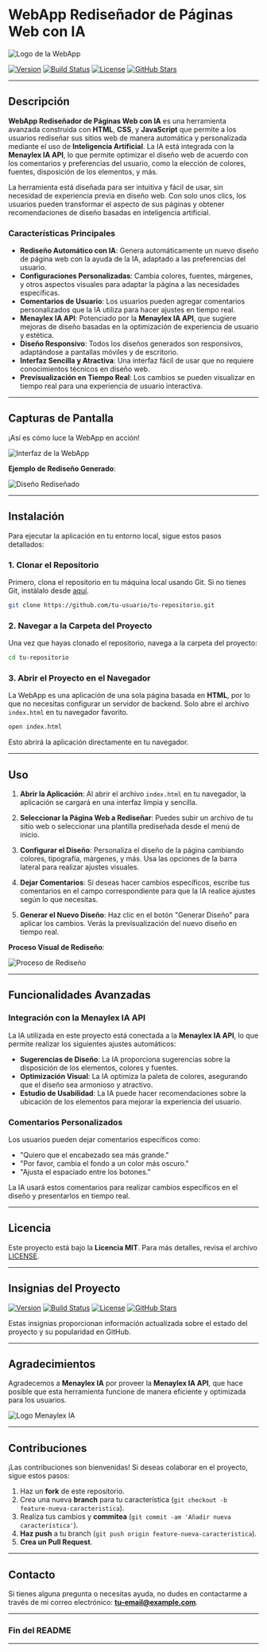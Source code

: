 
# WebApp Rediseñador de Páginas Web con IA

![Logo de la WebApp](https://upload.wikimedia.org/wikipedia/commons/thumb/5/5f/Google_Chrome_logo_2023.png/600px-Google_Chrome_logo_2023.png)

[![Version](https://img.shields.io/github/v/tag/tu-usuario/tu-repositorio)](https://github.com/tu-usuario/tu-repositorio)
[![Build Status](https://img.shields.io/github/actions/workflow/status/tu-usuario/tu-repositorio/build.yml?branch=main)](https://github.com/tu-usuario/tu-repositorio/actions)
[![License](https://img.shields.io/github/license/tu-usuario/tu-repositorio)](https://opensource.org/licenses/MIT)
[![GitHub Stars](https://img.shields.io/github/stars/tu-usuario/tu-repositorio)](https://github.com/tu-usuario/tu-repositorio/stargazers)

---

## Descripción

**WebApp Rediseñador de Páginas Web con IA** es una herramienta avanzada construida con **HTML**, **CSS**, y **JavaScript** que permite a los usuarios rediseñar sus sitios web de manera automática y personalizada mediante el uso de **Inteligencia Artificial**. La IA está integrada con la **Menaylex IA API**, lo que permite optimizar el diseño web de acuerdo con los comentarios y preferencias del usuario, como la elección de colores, fuentes, disposición de los elementos, y más.

La herramienta está diseñada para ser intuitiva y fácil de usar, sin necesidad de experiencia previa en diseño web. Con solo unos clics, los usuarios pueden transformar el aspecto de sus páginas y obtener recomendaciones de diseño basadas en inteligencia artificial.

### Características Principales

- **Rediseño Automático con IA**: Genera automáticamente un nuevo diseño de página web con la ayuda de la IA, adaptado a las preferencias del usuario.
- **Configuraciones Personalizadas**: Cambia colores, fuentes, márgenes, y otros aspectos visuales para adaptar la página a las necesidades específicas.
- **Comentarios de Usuario**: Los usuarios pueden agregar comentarios personalizados que la IA utiliza para hacer ajustes en tiempo real.
- **Menaylex IA API**: Potenciado por la **Menaylex IA API**, que sugiere mejoras de diseño basadas en la optimización de experiencia de usuario y estética.
- **Diseño Responsivo**: Todos los diseños generados son responsivos, adaptándose a pantallas móviles y de escritorio.
- **Interfaz Sencilla y Atractiva**: Una interfaz fácil de usar que no requiere conocimientos técnicos en diseño web.
- **Previsualización en Tiempo Real**: Los cambios se pueden visualizar en tiempo real para una experiencia de usuario interactiva.

---

## Capturas de Pantalla

¡Así es cómo luce la WebApp en acción!

![Interfaz de la WebApp](https://upload.wikimedia.org/wikipedia/commons/thumb/5/5f/Google_Chrome_logo_2023.png/600px-Google_Chrome_logo_2023.png)

**Ejemplo de Rediseño Generado**:

![Diseño Rediseñado](https://upload.wikimedia.org/wikipedia/commons/thumb/2/29/Google_Chrome_%28web_browser%29_logo.svg/1024px-Google_Chrome_%28web_browser%29_logo.svg.png)

---

## Instalación

Para ejecutar la aplicación en tu entorno local, sigue estos pasos detallados:

### 1. Clonar el Repositorio

Primero, clona el repositorio en tu máquina local usando Git. Si no tienes Git, instálalo desde [aquí](https://git-scm.com/downloads).

```bash
git clone https://github.com/tu-usuario/tu-repositorio.git
```

### 2. Navegar a la Carpeta del Proyecto

Una vez que hayas clonado el repositorio, navega a la carpeta del proyecto:

```bash
cd tu-repositorio
```

### 3. Abrir el Proyecto en el Navegador

La WebApp es una aplicación de una sola página basada en **HTML**, por lo que no necesitas configurar un servidor de backend. Solo abre el archivo `index.html` en tu navegador favorito.

```bash
open index.html
```

Esto abrirá la aplicación directamente en tu navegador.

---

## Uso

1. **Abrir la Aplicación**: Al abrir el archivo `index.html` en tu navegador, la aplicación se cargará en una interfaz limpia y sencilla.
   
2. **Seleccionar la Página Web a Rediseñar**: Puedes subir un archivo de tu sitio web o seleccionar una plantilla prediseñada desde el menú de inicio.
   
3. **Configurar el Diseño**: Personaliza el diseño de la página cambiando colores, tipografía, márgenes, y más. Usa las opciones de la barra lateral para realizar ajustes visuales.
   
4. **Dejar Comentarios**: Si deseas hacer cambios específicos, escribe tus comentarios en el campo correspondiente para que la IA realice ajustes según lo que necesitas.
   
5. **Generar el Nuevo Diseño**: Haz clic en el botón "Generar Diseño" para aplicar los cambios. Verás la previsualización del nuevo diseño en tiempo real.

**Proceso Visual de Rediseño**:

![Proceso de Rediseño](https://upload.wikimedia.org/wikipedia/commons/thumb/2/29/Google_Chrome_%28web_browser%29_logo.svg/1024px-Google_Chrome_%28web_browser%29_logo.svg.png)

---

## Funcionalidades Avanzadas

### Integración con la Menaylex IA API

La IA utilizada en este proyecto está conectada a la **Menaylex IA API**, lo que permite realizar los siguientes ajustes automáticos:

- **Sugerencias de Diseño**: La IA proporciona sugerencias sobre la disposición de los elementos, colores y fuentes.
- **Optimización Visual**: La IA optimiza la paleta de colores, asegurando que el diseño sea armonioso y atractivo.
- **Estudio de Usabilidad**: La IA puede hacer recomendaciones sobre la ubicación de los elementos para mejorar la experiencia del usuario.

### Comentarios Personalizados

Los usuarios pueden dejar comentarios específicos como:

- "Quiero que el encabezado sea más grande."
- "Por favor, cambia el fondo a un color más oscuro."
- "Ajusta el espaciado entre los botones."

La IA usará estos comentarios para realizar cambios específicos en el diseño y presentarlos en tiempo real.

---

## Licencia

Este proyecto está bajo la **Licencia MIT**. Para más detalles, revisa el archivo [LICENSE](LICENSE).

---

## Insignias del Proyecto

[![Version](https://img.shields.io/github/v/tag/tu-usuario/tu-repositorio)](https://github.com/tu-usuario/tu-repositorio)
[![Build Status](https://img.shields.io/github/actions/workflow/status/tu-usuario/tu-repositorio/build.yml?branch=main)](https://github.com/tu-usuario/tu-repositorio/actions)
[![License](https://img.shields.io/github/license/tu-usuario/tu-repositorio)](https://opensource.org/licenses/MIT)
[![GitHub Stars](https://img.shields.io/github/stars/tu-usuario/tu-repositorio)](https://github.com/tu-usuario/tu-repositorio/stargazers)

Estas insignias proporcionan información actualizada sobre el estado del proyecto y su popularidad en GitHub.

---

## Agradecimientos

Agradecemos a **Menaylex IA** por proveer la **Menaylex IA API**, que hace posible que esta herramienta funcione de manera eficiente y optimizada para los usuarios.

![Logo Menaylex IA](https://upload.wikimedia.org/wikipedia/commons/thumb/2/2b/Google_Cloud_logo.svg/600px-Google_Cloud_logo.svg.png)

---

## Contribuciones

¡Las contribuciones son bienvenidas! Si deseas colaborar en el proyecto, sigue estos pasos:

1. Haz un **fork** de este repositorio.
2. Crea una nueva **branch** para tu característica (`git checkout -b feature-nueva-caracteristica`).
3. Realiza tus cambios y **commitea** (`git commit -am 'Añadir nueva característica'`).
4. **Haz push** a tu branch (`git push origin feature-nueva-caracteristica`).
5. **Crea un Pull Request**.

---

## Contacto

Si tienes alguna pregunta o necesitas ayuda, no dudes en contactarme a través de mi correo electrónico: **tu-email@example.com**.

---

### Fin del README

---


